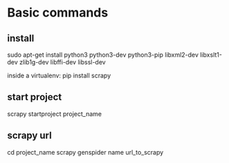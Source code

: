 # Basic commands

## install

sudo apt-get install python3 python3-dev python3-pip libxml2-dev libxslt1-dev zlib1g-dev libffi-dev libssl-dev

inside a virtualenv:
pip install scrapy

## start project

scrapy startproject project_name

## scrapy url

cd project_name
scrapy genspider name url_to_scrapy
